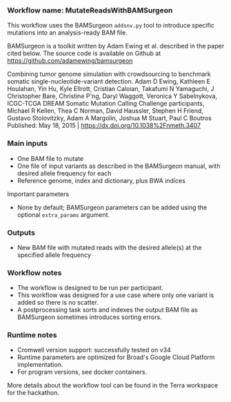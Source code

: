 ### Workflow name: MutateReadsWithBAMSurgeon

 This workflow uses the BAMSurgeon `addsnv.py` tool to introduce specific mutations into an analysis-ready BAM file.

 BAMSurgeon is a toolkit written by Adam Ewing et al. described in the paper cited below. The source code is
 available on Github at https://github.com/adamewing/bamsurgeon

 Combining tumor genome simulation with crowdsourcing to benchmark somatic single-nucleotide-variant detection.
 Adam D Ewing, Kathleen E Houlahan, Yin Hu, Kyle Ellrott, Cristian Caloian, Takafumi N Yamaguchi, J Christopher Bare,
 Christine P'ng, Daryl Waggott, Veronica Y Sabelnykova, ICGC-TCGA DREAM Somatic Mutation Calling Challenge
 participants, Michael R Kellen, Thea C Norman, David Haussler, Stephen H Friend, Gustavo Stolovitzky, Adam A
 Margolin, Joshua M Stuart, Paul C Boutros
 Published: May 18, 2015 | https://dx.doi.org/10.1038%2Fnmeth.3407

### Main inputs
 - One BAM file to mutate
 - One file of input variants as described in the BAMSurgeon manual, with desired allele frequency for each
 - Reference genome, index and dictionary, plus BWA indices

 Important parameters
 - None by default; BAMSurgeon parameters can be added using the optional `extra_params` argument.

### Outputs
 - New BAM file with mutated reads with the desired allele(s) at the specified allele frequency

### Workflow notes
 - The workflow is designed to be run per participant.
 - This workflow was designed for a use case where only one variant is added so there is no scatter.
 - A postprocessing task sorts and indexes the output BAM file as BAMSurgeon sometimes introduces sorting errors.

### Runtime notes
 - Cromwell version support: successfully tested on v34
 - Runtime parameters are optimized for Broad's Google Cloud Platform implementation.
 - For program versions, see docker containers.

More details about the workflow tool can be found in the Terra workspace for the hackathon.
